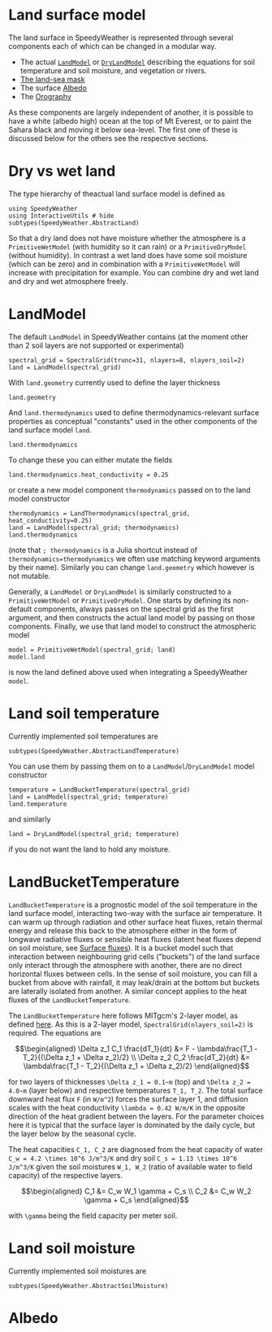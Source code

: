 # Land surface model

The land surface in SpeedyWeather is represented through several
components each of which can be changed in a modular way.

- The actual [`LandModel`](@ref) or [`DryLandModel`](@ref) describing the equations for soil temperature and soil moisture, and vegetation or rivers.
- [The land-sea mask](@ref)
- The surface [Albedo](@ref)
- The [Orography](@ref)

As these components are largely independent of another,
it is possible to have a white (albedo high) ocean at the
top of Mt Everest, or to paint the Sahara black and moving
it below sea-level. The first one of these is discussed below
for the others see the respective sections.

# Dry vs wet land

The type hierarchy of theactual land surface model is defined as

```@example land
using SpeedyWeather
using InteractiveUtils # hide
subtypes(SpeedyWeather.AbstractLand)
```
So that a dry land does not have moisture whether the atmosphere
is a `PrimitiveWetModel` (with humidity so it can rain) or a
`PrimitiveDryModel` (without humidity). In contrast a wet land
does have some soil moisture (which can be zero) and in combination
with a `PrimitiveWetModel` will increase with precipitation for
example. You can combine dry and wet land and dry and wet atmosphere
freely.

# LandModel

The default `LandModel` in SpeedyWeather contains
(at the moment other than 2 soil layers are not supported or experimental)

```@example land
spectral_grid = SpectralGrid(trunc=31, nlayers=8, nlayers_soil=2)
land = LandModel(spectral_grid)
```

With `land.geometry` currently used to define the layer thickness

```@example land
land.geometry
```

And `land.thermodynamics` used to define thermodynamics-relevant
surface properties as conceptual "constants" used in the
other components of the land surface model `land`.

```@example land
land.thermodynamics
```

To change these you can either mutate the fields

```@example land
land.thermodynamics.heat_conductivity = 0.25
```

or create a new model component `thermodynamics` 
passed on to the land model constructor

```@example land
thermodynamics = LandThermodynamics(spectral_grid, heat_conductivity=0.25)
land = LandModel(spectral_grid; thermodynamics)
land.thermodynamics
```

(note that `; thermodynamics` is a Julia shortcut instead of `thermodynamics=thermodynamics`
we often use matching keyword arguments by their name).
Similarly you can change `land.geometry` which however is not mutable.

Generally, a `LandModel` or `DryLandModel` is similarly constructed to a `PrimitiveWetModel`
or `PrimitiveDryModel`. One starts by defining its non-default components,
always passes on the spectral grid as the first argument, and then constructs
the actual land model by passing on those components.
Finally, we use that land model to construct the atmospheric model

```@example land
model = PrimitiveWetModel(spectral_grid; land)
model.land
```

is now the land defined above used when integrating a SpeedyWeather `model`.

# Land soil temperature

Currently implemented soil temperatures are

```@example land
subtypes(SpeedyWeather.AbstractLandTemperature)
```

You can use them by passing them on to a
`LandModel`/`DryLandModel` model constructor

```@example land
temperature = LandBucketTemperature(spectral_grid)
land = LandModel(spectral_grid; temperature)
land.temperature
```

and similarly

```@example land
land = DryLandModel(spectral_grid; temperature)
```

if you do not want the land to hold any moisture.

# LandBucketTemperature

`LandBucketTemperature` is a prognostic model of the soil temperature
in the land surface model, interacting two-way with the surface air
temperature. It can warm up through radiation and other surface heat fluxes,
retain thermal energy and release this back to the atmosphere either
in the form of longwave radiative fluxes or sensible heat fluxes
(latent heat fluxes depend on soil moisture, see [Surface fluxes](@ref)).
It is a bucket model such that interaction between neighbouring
grid cells ("buckets") of the land surface only interact through the 
atmosphere with another, there are no direct horizontal fluxes
between cells. In the sense of soil moisture, you can fill a bucket
from above with rainfall, it may leak/drain at the bottom but buckets
are laterally isolated from another. A similar concept applies to the
heat fluxes of the `LandBucketTemperature`.

The `LandBucketTemperature` here follows MITgcm's 2-layer model, as defined
[here](https://mitgcm.readthedocs.io/en/latest/phys_pkgs/land.html).
As this is a 2-layer model, `SpectralGrid(nlayers_soil=2)` is required.
The equations are

```math
\begin{aligned}
\Delta z_1 C_1 \frac{dT_1}{dt} &= F - \lambda\frac{T_1 - T_2}{(\Delta z_1 + \Delta z_2)/2} \\
\Delta z_2 C_2 \frac{dT_2}{dt} &= \lambda\frac{T_1 - T_2}{(\Delta z_1 + \Delta z_2)/2}
\end{aligned}
```

for two layers of thicknesses ``\Delta z_1 = 0.1~m`` (top) and ``\Delta z_2 = 4.0~m`` (layer below)
and respective temperatures ``T_1, T_2``. The total surface downward heat flux
`F` (in ``W/m^2``) forces the surface layer 1, and diffusion scales with the heat conductivity
``\lambda = 0.42 W/m/K`` in the opposite direction of the heat gradient between the layers.
For the parameter choices here it is typical that the surface layer is dominated by the daily cycle,
but the layer below by the seasonal cycle.

The heat capacities ``C_1, C_2`` are diagnosed from the heat capacity of water
``C_w = 4.2 \times 10^6 J/m^3/K`` and dry soil ``C_s = 1.13 \times 10^6 J/m^3/K``
given the soil moistures ``W_1, W_2`` (ratio of available water to field capacity)
of the respective layers.

```math
\begin{aligned}
C_1 &= C_w W_1 \gamma + C_s \\
C_2 &= C_w W_2 \gamma + C_s
\end{aligned}
```

with ``\gamma`` being the field capacity per meter soil.

# Land soil moisture

Currently implemented soil moistures are

```@example land
subtypes(SpeedyWeather.AbstractSoilMoisture)
```




# Albedo